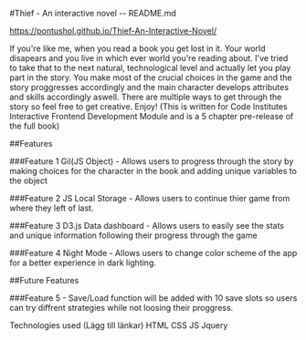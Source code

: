 #Thief - An interactive novel -- README.md

https://pontushol.github.io/Thief-An-Interactive-Novel/

If you're like me, when you read a book you get lost in it. Your world disapears 
and you live in which ever world you're reading about. 
I've tried to take that to the next natural, technological level and actually let you play part in the story. 
You make most of the crucial choices in the game and the story proggresses accordingly and the main 
character develops attributes and skills accordingly aswell. 
There are multiple ways to get through the story so feel free to get creative. Enjoy!
(This is written for Code Institutes Interactive Frontend Development Module and is a 5 chapter 
pre-release of the full book)

##Features

###Feature 1 
Gil(JS Object) - Allows users to progress through the story by making choices for the 
			     character in the book and adding unique variables to the object
           
###Feature 2
JS Local Storage - Allows users to continue thier game from where they left of last. 

###Feature 3
D3.js Data dashboard - Allows users to easily see the stats and unique information 
				   following their progress through the game

###Feature 4
Night Mode - Allows users to change color scheme of the app for a better experience in dark lighting. 

##Future Features

###Feature 5 - Save/Load function will be added with 10 save slots so users can try diffrent strategies while not loosing 
	    their proggress. 


Technologies used 
   (Lägg till länkar)
HTML
CSS
JS
Jquery
